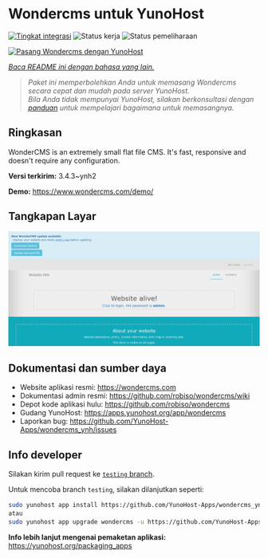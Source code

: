 <!--
N.B.: README ini dibuat secara otomatis oleh <https://github.com/YunoHost/apps/tree/master/tools/readme_generator>
Ini TIDAK boleh diedit dengan tangan.
-->

# Wondercms untuk YunoHost

[![Tingkat integrasi](https://apps.yunohost.org/badge/integration/wondercms)](https://ci-apps.yunohost.org/ci/apps/wondercms/)
![Status kerja](https://apps.yunohost.org/badge/state/wondercms)
![Status pemeliharaan](https://apps.yunohost.org/badge/maintained/wondercms)

[![Pasang Wondercms dengan YunoHost](https://install-app.yunohost.org/install-with-yunohost.svg)](https://install-app.yunohost.org/?app=wondercms)

*[Baca README ini dengan bahasa yang lain.](./ALL_README.md)*

> *Paket ini memperbolehkan Anda untuk memasang Wondercms secara cepat dan mudah pada server YunoHost.*  
> *Bila Anda tidak mempunyai YunoHost, silakan berkonsultasi dengan [panduan](https://yunohost.org/install) untuk mempelajari bagaimana untuk memasangnya.*

## Ringkasan

WonderCMS is an extremely small flat file CMS. It's fast, responsive and doesn't require any configuration.

**Versi terkirim:** 3.4.3~ynh2

**Demo:** <https://www.wondercms.com/demo/>

## Tangkapan Layar

![Tangkapan Layar pada Wondercms](./doc/screenshots/WonderCMS-update-screenshot.png)

## Dokumentasi dan sumber daya

- Website aplikasi resmi: <https://wondercms.com>
- Dokumentasi admin resmi: <https://github.com/robiso/wondercms/wiki>
- Depot kode aplikasi hulu: <https://github.com/robiso/wondercms>
- Gudang YunoHost: <https://apps.yunohost.org/app/wondercms>
- Laporkan bug: <https://github.com/YunoHost-Apps/wondercms_ynh/issues>

## Info developer

Silakan kirim pull request ke [`testing` branch](https://github.com/YunoHost-Apps/wondercms_ynh/tree/testing).

Untuk mencoba branch `testing`, silakan dilanjutkan seperti:

```bash
sudo yunohost app install https://github.com/YunoHost-Apps/wondercms_ynh/tree/testing --debug
atau
sudo yunohost app upgrade wondercms -u https://github.com/YunoHost-Apps/wondercms_ynh/tree/testing --debug
```

**Info lebih lanjut mengenai pemaketan aplikasi:** <https://yunohost.org/packaging_apps>
